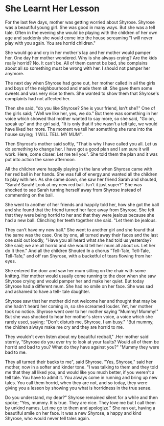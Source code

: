 She Learnt Her Lesson
=====================

For the last few days, mother was getting worried about Shyrose.
Shyrose was a beautiful young girl. She was good in many ways. But she
was a tell tale. Often in the evening she would be playing with the
children of her own age and suddenly she would come into the house
screaming "I will never play with you again. You are horrid children."

She would go and cry in her mother's lap and her mother would pamper
her. One day her mother wondered. Why is she always crying? Are the kids
really horrid? No. It can't be. All of them cannot be bad, she complains
about all so something must be wrong with her. I should not pamper her
anymore.

The next day when Shyrose had gone out, her mother called in ail the
girls and boys of the neighbourhood and made them sit. She gave them
some sweets and was very nice to them. She wanted to show them that
Shyrose's complaints had not affected her.

Then she said, "do you like Shyrose? She is your friend, Isn't she?"
One of the girls said; "Well we like her, yes, we do." But there was
something in her voice which showed that mother wanted to say more, so
she said, "Go on, speak up" and the girl said, "It is only that if she
wasn't a tell tale, we would have liked her more. The moment we tell her
something she runs into the house saying; 'I WILL TELL MY MUM".

Then Shyrose's mother said softly, "That is why I have called you all.
Let us do something to change her. I have got a good plan and I am sure
it will work. Here, come closer. Let me tell you". She told them the
plan and it was put into action the same afternoon.

All the children were happily playing in the lane when Shyrose came
with her red ball in her hands. She was full of energy.and wanted all
the children to play with her. As she came down, she saw her friend
Sarah and shouted, "Sarah! Sarah! Look at my new red ball. Isn't it just
super?" She was shocked to see Sarah turning herself away from Shyrose
instead of commenting on the ball.

She went to another of her friends and happily told her, how she got
the ball and she found that the friend turned her face away from
Shyrose. She felt that they were being horrid to her and that they were
jealous because she had a new ball. Clinching her teeth together she
said. "Let them be jealous.

They can't have my new ball." She went to another girl and she found
that the same was the case. One by one, all turned away their faces and
the last one said out loudly, "Have you all heard what she had told us
yesterday? She said; we are all horrid and she would tell her mum all
about us. Let her do It then." And all the children Shouted In a chorus
"Tell-Tale, Tell-Tale, Tell-Ta!e," and off ran Shyrose, with a bucketful
of tears flowing from her eyes.

She entered the door and saw her mum sitting on the chair with some
knittng. Her mother would usually come running to the door when she saw
Shyrose crying and would pamper her and make her quiet. But today
Shyrose had a different mum. She had no smile on her face. She was sad
and ashamed to have a tell- tale daughter.

Shyrose saw that her mother did not welcome her and thought that may be
she hadn't heard her coming in, so she screamed louder. Yet, her mother
took no notice. Shyrose went over to her mother saying "Mummy! Mummy!"
But she was shocked to hear her mother's stern voice, a voice which she
rarely used, saying; "Don't disturb me, Shyrose, I am busy." "But mummy,
the chldren always make me cry and they are horrid to me.

They wouldn't even listen about my beautiful redball," .Her mother said
sternly, "Shyrose do you ever try to look at your faults? Would all of
them be horrid and bad to you? What do they have against you?" "Mummy
they were bad to me.

They all turned their backs to me", said Shyrose. "Yes, Shyrose," said
her mother, now in a softer and kinder tone. "I was talking to them and
they told me that they all liked you, and would like you much better, if
you weren't a tell tale. You have to admit it. You always come in
running and bring up new tales. You call them horrid, when they are not,
and so today, they were giving you a lesson by showing you what is
horridness in the true sense.

Do you understand, my dear?" Shyrose remained silent for a while and
then spoke; "Yes, mummy. It is true. They are nice. They love me but I
call them by unkind names. Let me go to them and apologize." She ran
out, having a beautiful smile on her face. It was a new Shyrose, a happy
and kind Shyrose, who would never tell tales again.


